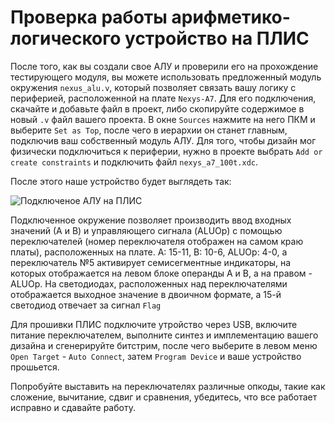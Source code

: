 # Проверка работы арифметико-логического устройство на ПЛИС

После того, как вы создали свое АЛУ и проверили его на прохождение тестирующего модуля, вы можете использовать предложенный модуль окружения `nexus_alu.v`, который позволяет связать вашу логику с периферией, расположенной на плате `Nexys-A7`. Для его подключения, скачайте и добавьте файл в проект, либо скопируйте содержимое в новый `.v` файл вашего проекта. В окне `Sources` нажмите на него ПКМ и выберите `Set as Top`, после чего в иерархии он станет главным, подключив ваш собственный модуль АЛУ. Для того, чтобы дизайн мог физически подключиться к периферии, нужно в проекте выбрать `Add or create constraints` и подключить файл `nexys_a7_100t.xdc`.

После этого наше устройство будет выглядеть так:

![Подключеное АЛУ на ПЛИС](../../../../technical/Labs/Pic/alu_9.png)

Подключенное окружение позволяет производить ввод входных значений (А и В) и управляющего сигнала (ALUOp) с помощью переключателей (номер переключателя отображен на самом краю платы), расположенных на плате. А: 15-11, В: 10-6, ALUOp: 4-0, а переключатель №5 активирует семисегментные индикаторы, на которых отображается на левом блоке операнды А и В, а на правом - ALUOp. На светодиодах, расположенных над переключателями отображается выходное значение в двоичном формате, а 15-й светодиод отвечает за сигнал `Flag`

Для прошивки ПЛИС подключите утройство через USB, включите питание переключателем, выполните синтез и имплементацию вашего дизайна и сгенерируйте битстрим, после чего выберите в левом меню `Open Target` - `Auto Connect`, затем `Program Device` и ваше устройство прошьется.

Попробуйте выставить на переключателях различные опкоды, такие как сложение, вычитание, сдвиг и сравнения, убедитесь, что все работает исправно и сдавайте работу.

